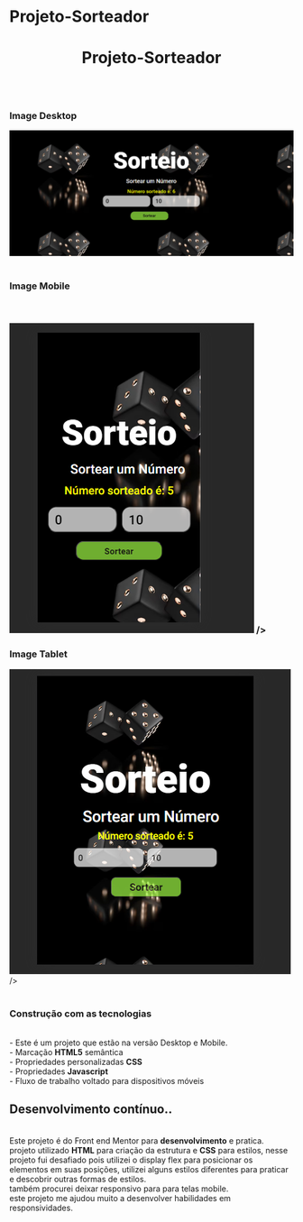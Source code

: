 # Projeto-Sorteador

 <h1 align="center"> Projeto-Sorteador</h1>
 <br>
 <br>
 <h3>Image Desktop</h3>
 <img src="https://github.com/williadorosario/Projeto-Sorteador/blob/main/assets/image/foto.desktop%20.png?raw=true"/>
 <br>
 <br>
 <h3>Image Mobile</h3>
 <br>
 <h3 align="center"><h3>
 <img src="https://github.com/williadorosario/Projeto-Sorteador/blob/main/assets/image/foto.mobile.png?raw=true" aling="center"> />
  <br>
  <h3>Image Tablet</h3>
 <img src="https://github.com/williadorosario/Projeto-Sorteador/blob/main/assets/image/foto.tablet.png?raw=true" aling="center">/>
 <br>
 <br>
 <h3>Construção com as tecnologias </h3>
 <br>
  - Este é um  projeto que estão na versão Desktop e Mobile.
  <br>
 - Marcação <b>HTML5</b> semântica
  <br>
- Propriedades personalizadas <b>CSS</b>
 <br>
 - Propriedades <b>Javascript</b>
 <br>
- Fluxo de trabalho voltado para dispositivos móveis
<br>
<h2>Desenvolvimento contínuo..</h2>
<br>
Este projeto é do Front end Mentor para <b>desenvolvimento</b> e pratica.
<br>
projeto utilizado <b>HTML</b> para criação da estrutura e <b>CSS</b> para estilos, nesse projeto fui desafiado pois utilizei o display flex para posicionar os elementos em suas posições, utilizei alguns estilos diferentes para praticar e descobrir outras formas de estilos.
<br>
também procurei deixar responsivo para para telas mobile.

<br>
este projeto me ajudou muito a desenvolver habilidades em responsividades.
